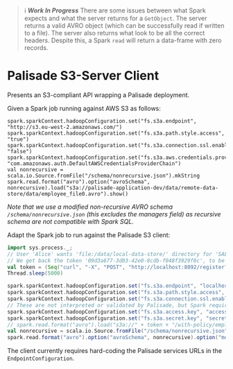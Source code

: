 <!--
/*
 * Copyright 2018-2021 Crown Copyright
 *
 * Licensed under the Apache License, Version 2.0 (the "License");
 * you may not use this file except in compliance with the License.
 * You may obtain a copy of the License at
 *
 *     http://www.apache.org/licenses/LICENSE-2.0
 *
 * Unless required by applicable law or agreed to in writing, software
 * distributed under the License is distributed on an "AS IS" BASIS,
 * WITHOUT WARRANTIES OR CONDITIONS OF ANY KIND, either express or implied.
 * See the License for the specific language governing permissions and
 * limitations under the License.
 */
-->

> :information_source: ***Work In Progress***
> There are some issues between what Spark expects and what the server returns for a `GetObject`.
> The server returns a valid AVRO object (which can be successfully read if written to a file).
> The server also returns what look to be all the correct headers.
> Despite this, a Spark `read` will return a data-frame with zero records.

# Palisade S3-Server Client

Presents an S3-compliant API wrapping a Palisade deployment.

Given a Spark job running against AWS S3 as follows:
```
spark.sparkContext.hadoopConfiguration.set("fs.s3a.endpoint", "http://s3.eu-west-2.amazonaws.com/")
spark.sparkContext.hadoopConfiguration.set("fs.s3a.path.style.access", "true")
spark.sparkContext.hadoopConfiguration.set("fs.s3a.connection.ssl.enabled", "false")
spark.sparkContext.hadoopConfiguration.set("fs.s3a.aws.credentials.provider", "com.amazonaws.auth.DefaultAWSCredentialsProviderChain")
val nonrecursive = scala.io.Source.fromFile("/schema/nonrecursive.json").mkString
spark.read.format("avro").option("avroSchema", nonrecursive).load("s3a://palisade-application-dev/data/remote-data-store/data/employee_file0.avro").show()
```
_Note that we use a modified non-recursive AVRO schema `/schema/nonrecursive.json` (this excludes the managers field) as recursive schema are not compatible with Spark SQL._

Adapt the Spark job to run against the Palisade S3 client:
```scala
import sys.process._;
// User 'Alice' wants 'file:/data/local-data-store/' directory for 'SALARY' purposes
// We get back the token '09d3a677-3d03-42e0-8cdb-f048f3929f8c', to be used as a bucket-name
val token = (Seq("curl", "-X", "POST", "http://localhost:8092/register?userId=Alice&resourceId=file%3A%2Fdata%2Flocal-data-store%2F&purpose=SALARY")!!).stripSuffix("\n")
Thread.sleep(5000)

spark.sparkContext.hadoopConfiguration.set("fs.s3a.endpoint", "localhost:8092/request")
spark.sparkContext.hadoopConfiguration.set("fs.s3a.path.style.access", "true")
spark.sparkContext.hadoopConfiguration.set("fs.s3a.connection.ssl.enabled", "false")
// These are not interpreted or validated by Palisade, but Spark requires them to be non-null
spark.sparkContext.hadoopConfiguration.set("fs.s3a.access.key", "accesskey")
spark.sparkContext.hadoopConfiguration.set("fs.s3a.secret.key", "secretkey")
// spark.read.format("avro").load("s3a://" + token + "/with-policy/employee_small.avro").show()
val nonrecursive = scala.io.Source.fromFile("/schema/nonrecursive.json").mkString
spark.read.format("avro").option("avroSchema", nonrecursive).option("mode", "FAILFAST").load("s3a://" + token + "/data/employee_file0.avro").show()
```

The client currently requires hard-coding the Palisade services URLs in the `EndpointConfiguration`.
